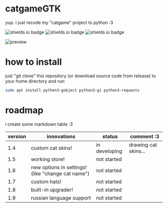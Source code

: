 # catgameGTK
yup. i just recode my "catgame" project to python :3

![shields.io badge](https://img.shields.io/badge/platform-linux-yellow)
![shields.io badge](https://img.shields.io/badge/GTK-3.0-blue)
![shields.io badge](https://img.shields.io/badge/cats-yes-green)

![preview](https://github.com/user-attachments/assets/d7c60fc2-2bad-425e-85bf-4bda83b1a5dc)

# how to install
just "git clone" this repository (or download source code from release) to your home directory and run:
```bash
sudo apt install python3-gobject python3-gi python3-requests
```

# roadmap

i create some markdown table :3

| version | innovations | status | comment :3 |
|---------|-------------|--------|------------|
| 1.4 | custom cat skins! | in developing | drawing cat skins... |
| 1.5 | working store! | not started |
| 1.6 | new options in settings! (like "change cat name") | not started |
| 1.7 | custom hats! | not started |
| 1.8 | built-in upgrader! | not started |
| 1.9 | russian language support | not started |
